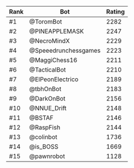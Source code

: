 Rank|Bot|Rating
---|---|---
#1|@ToromBot|2282
#2|@PINEAPPLEMASK|2247
#3|@NecroMindX|2229
#4|@Speeedrunchessgames|2223
#5|@MaggiChess16|2211
#6|@TacticalBot|2210
#7|@ElPeonElectrico|2189
#8|@tbhOnBot|2183
#9|@DarkOnBot|2156
#10|@NNUE_Drift|2148
#11|@BSTAF|2146
#12|@RaspFish|2144
#13|@colinbot|1736
#14|@is_BOSS|1669
#15|@pawnrobot|1128
